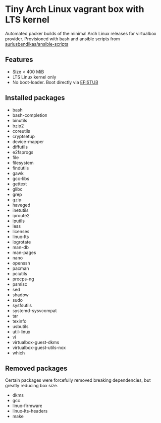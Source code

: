 # Tiny Arch Linux vagrant box with LTS kernel

Automated packer builds of the minimal Arch Linux releases for virtualbox provider. Provisioned with bash and ansible scripts from [auriusbendikas/ansible-scripts](https://github.com/auriusbendikas/ansible-scripts)

## Features

* Size < 400 MiB
* LTS Linux kernel only
* No boot-loader. Boot directly via [EFISTUB](https://wiki.archlinux.org/index.php/EFISTUB)

## Installed packages

* bash
* bash-completion
* binutils
* bzip2
* coreutils
* cryptsetup
* device-mapper
* diffutils
* e2fsprogs
* file
* filesystem
* findutils
* gawk
* gcc-libs
* gettext
* glibc
* grep
* gzip
* haveged
* inetutils
* iproute2
* iputils
* less
* licenses
* linux-lts
* logrotate
* man-db
* man-pages
* nano
* openssh
* pacman
* pciutils
* procps-ng
* psmisc
* sed
* shadow
* sudo
* sysfsutils
* systemd-sysvcompat
* tar
* texinfo
* usbutils
* util-linux
* vi
* virtualbox-guest-dkms
* virtualbox-guest-utils-nox
* which

## Removed packages

Certain packages were forcefully removed breaking dependencies, but greatly reducing box size.

* dkms
* gcc
* linux-firmware
* linux-lts-headers
* make

